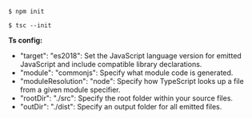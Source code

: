 ```$ npm init```

```$ tsc --init```


**Ts config:**

- "target": "es2018": Set the JavaScript language version for emitted JavaScript and include compatible library declarations.
- "module": "commonjs": Specify what module code is generated.
- "moduleResolution": "node": Specify how TypeScript looks up a file from a given module specifier. 
- "rootDir": "./src": Specify the root folder within your source files.
- "outDir": "./dist": Specify an output folder for all emitted files.
   